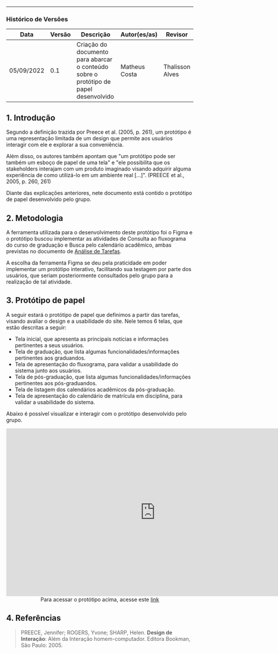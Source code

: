 ***

### Histórico de Versões

**Data** | **Versão** | **Descrição** | **Autor(es/as)** | **Revisor**
--- | --- | --- | --- | ---
05/09/2022 | 0.1 | Criação do documento para abarcar o conteúdo sobre o protótipo de papel desenvolvido | Matheus Costa | Thalisson Alves

## 1. Introdução

Segundo a definição trazida por Preece et al. (2005, p. 261), um protótipo é uma representação limitada de um design que permite aos usuários interagir com ele e explorar a sua conveniência.

Além disso, os autores também apontam que "um protótipo pode ser também um esboço de papel de uma tela" e "ele possibilita que os stakeholders interajam com um produto imaginado visando adquirir alguma experiência de como utilizá-lo em um ambiente real [...]". (PREECE et al., 2005, p. 260, 261)

Diante das explicações anteriores, nete documento está contido o protótipo de papel desenvolvido pelo grupo.

## 2. Metodologia

A ferramenta utilizada para o desenvolvimento deste protótipo foi o Figma e o protótipo buscou implementar as atividades de Consulta ao fluxograma do curso de graduação e Busca pelo calendário acadêmico, ambas previstas no documento de [Análise de Tarefas](../../../analise-de-requisitos/analise-de-tarefas.md).

A escolha da ferramenta Figma se deu pela praticidade em poder implementar um protótipo interativo, facilitando sua testagem por parte dos usuários, que seriam posteriormente consultados pelo grupo para a realização de tal atividade.

## 3. Protótipo de papel

A seguir estará o protótipo de papel que definimos a partir das tarefas, visando avaliar o design e a usabilidade do site. Nele temos 6 telas, que estão descritas a seguir:

- Tela inicial, que apresenta as principais notícias e informações pertinentes a seus usuários.
- Tela de graduação, que lista algumas funcionalidades/informações pertinentes aos graduandos.
- Tela de apresentação do fluxograma, para validar a usabilidade do sistema junto aos usuários.
- Tela de pós-graduação, que lista algumas funcionalidades/informações pertinentes aos pós-graduandos.
- Tela de listagem dos calendários acadêmicos da pós-graduação.
- Tela de apresentação do calendário de matrícula em disciplina, para validar a usabilidade do sistema.

Abaixo é possível visualizar e interagir com o protótipo desenvolvido pelo grupo.

<iframe style="border: 1px solid rgba(0, 0, 0, 0.1);" width="800" height="450" src="https://www.figma.com/embed?embed_host=share&url=https%3A%2F%2Fwww.figma.com%2Fproto%2F0c6zFSFHGjJqircoxlnQi5%2FProt%25C3%25B3tipo-de-papel%3Fnode-id%3D1%253A145%26scaling%3Dmin-zoom%26page-id%3D0%253A1%26starting-point-node-id%3D1%253A145" allowfullscreen></iframe>

<center>
<figcaption>
    Para acessar o protótipo acima, acesse este <a href='https://www.figma.com/file/0c6zFSFHGjJqircoxlnQi5/Prot%C3%B3tipo-de-papel?node-id=0%3A1' target='_blank'>link</a>
</figcaption>
</center>

## 4. Referências

> PREECE, Jennifer; ROGERS, Yvone; SHARP, Helen. **Design de Interação**: Além da Interação homem-computador. Editora Bookman, São Paulo: 2005.